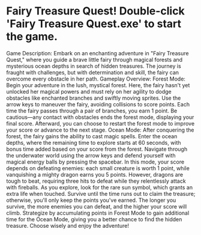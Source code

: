 Fairy Treasure Quest!
Double-click 'Fairy Treasure Quest.exe' to start the game.
=================
Game Description:
Embark on an enchanting adventure in "Fairy Treasure Quest," where you guide a brave little fairy through magical forests and mysterious ocean depths in search of hidden treasures. The journey is fraught with challenges, but with determination and skill, the fairy can overcome every obstacle in her path.
Gameplay Overview:
Forest Mode: Begin your adventure in the lush, mystical forest. Here, the fairy hasn't yet unlocked her magical powers and must rely on her agility to dodge obstacles like enchanted branches and swiftly moving sprites. Use the arrow keys to maneuver the fairy, avoiding collisions to score points. Each time the fairy passes through a pair of branches, you earn 1 point. Be cautious—any contact with obstacles ends the forest mode, displaying your final score. Afterward, you can choose to restart the forest mode to improve your score or advance to the next stage.
Ocean Mode: After conquering the forest, the fairy gains the ability to cast magic spells. Enter the ocean depths, where the remaining time to explore starts at 60 seconds, with bonus time added based on your score from the forest. Navigate through the underwater world using the arrow keys and defend yourself with magical energy balls by pressing the spacebar. In this mode, your score depends on defeating enemies: each small creature is worth 1 point, while vanquishing a mighty dragon earns you 5 points. However, dragons are tough to beat, requiring three hits to defeat while they relentlessly attack with fireballs. As you explore, look for the rare sun symbol, which grants an extra life when touched. Survive until the time runs out to claim the treasure; otherwise, you'll only keep the points you've earned.
The longer you survive, the more enemies you can defeat, and the higher your score will climb. Strategize by accumulating points in Forest Mode to gain additional time for the Ocean Mode, giving you a better chance to find the hidden treasure. Choose wisely and enjoy the adventure!
